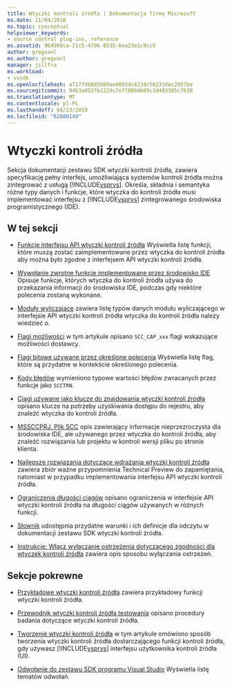 ```yaml
---
title: Wtyczki kontroli źródła | Dokumentacja firmy Microsoft
ms.date: 11/04/2016
ms.topic: conceptual
helpviewer_keywords:
- source control plug-ins, reference
ms.assetid: 964980ca-21c5-4706-8535-6ea23e1c9cc9
author: gregvanl
ms.author: gregvanl
manager: jillfra
ms.workload:
- vssdk
ms.openlocfilehash: a717fdb885669ae4893dc4234c58233dec2957be
ms.sourcegitcommit: 94b3a052fb1229c7e7f8804b09c1d403385c7630
ms.translationtype: MT
ms.contentlocale: pl-PL
ms.lasthandoff: 04/23/2019
ms.locfileid: "62800140"
---
```

# <a name="source-control-plug-ins"></a>Wtyczki kontroli źródła
Sekcja dokumentacji zestawu SDK wtyczki kontroli źródła, zawiera specyfikację pełny interfejs, umożliwiająca systemów kontroli źródła można zintegrować z usługą [!INCLUDE[vsprvs](../code-quality/includes/vsprvs_md.md)]. Określa, składnia i semantyka różne typy danych i funkcje, które wtyczka do kontroli źródła musi implementować interfejsu z [!INCLUDE[vsprvs](../code-quality/includes/vsprvs_md.md)] zintegrowanego środowiska programistycznego (IDE).

## <a name="in-this-section"></a>W tej sekcji
- [Funkcje interfejsu API wtyczki kontroli źródła](../extensibility/source-control-plug-in-api-functions.md) Wyświetla listę funkcji, które muszą zostać zaimplementowane przez wtyczka do kontroli źródła aby można było zgodne z interfejsem API wtyczki kontroli źródła.

- [Wywołanie zwrotne funkcje implementowane przez środowisko IDE](../extensibility/callback-functions-implemented-by-the-ide.md) Opisuje funkcje, których wtyczka do kontroli źródła używa do przekazania informacji do środowiska IDE, podczas gdy niektóre polecenia zostaną wykonane.

- [Moduły wyliczające](../extensibility/enumerators.md) zawiera listę typów danych modułu wyliczającego w interfejsie API wtyczki kontroli źródła wtyczka do kontroli źródła należy wiedzieć o.

- [Flagi możliwości](../extensibility/capability-flags.md) w tym artykule opisano `SCC_CAP_xxx` flagi wskazujące możliwości dostawcy.

- [Flagi bitowe używane przez określone polecenia](../extensibility/bitflags-used-by-specific-commands.md) Wyświetla listę flag, które są przydatne w kontekście określonego polecenia.

- [Kody błędów](../extensibility/error-codes.md) wymieniono typowe wartości błędów zwracanych przez funkcje jako `SCCTRN`.

- [Ciągi używane jako klucze do znajdowania wtyczki kontroli źródła](../extensibility/strings-used-as-keys-for-finding-a-source-control-plug-in.md) opisano klucze na potrzeby uzyskiwania dostępu do rejestru, aby znaleźć wtyczka do kontroli źródła.

- [MSSCCPRJ. Plik SCC](../extensibility/mssccprj-scc-file.md) opis zawierający informacje nieprzezroczysta dla środowiska IDE, ale używanego przez wtyczka do kontroli źródła, aby znaleźć rozwiązania lub projektu w kontroli wersji pliku po stronie klienta.

- [Najlepsze rozwiązania dotyczące wdrażania wtyczki kontroli źródła](../extensibility/best-practices-for-implementing-a-source-control-plug-in.md) zawiera zbiór ważne przypomnienia Technical Preview do zapamiętania, natomiast w przypadku implementowania interfejsu API wtyczki kontroli źródła.

- [Ograniczenia długości ciągów](../extensibility/restrictions-on-string-lengths.md) opisano ograniczenia w interfejsie API wtyczki kontroli źródła na długości ciągów używanych w różnych funkcji.

- [Słownik](../extensibility/source-control-plug-in-glossary.md) udostępnia przydatne warunki i ich definicje dla odczytu w dokumentacji zestawu SDK wtyczki kontroli źródła.

- [Instrukcje: Włącz wyłączanie ostrzeżenia dotyczącego zgodności dla wtyczek kontroli źródła](../extensibility/how-to-turn-off-compatibility-warnings-for-source-control-plug-ins.md) zawiera opis sposobu wyłączania ostrzeżeń.

## <a name="related-sections"></a>Sekcje pokrewne
- [Przykładowe wtyczki kontroli źródła](https://www.microsoft.com/download/details.aspx?id=55984) zawiera przykładowy funkcji wtyczki kontroli źródła.

- [Przewodnik wtyczki kontroli źródła testowania](../extensibility/internals/test-guide-for-source-control-plug-ins.md) opisano procedury badania dotyczące wtyczki kontroli źródła.

- [Tworzenie wtyczki kontroli źródła](../extensibility/internals/creating-a-source-control-plug-in.md) w tym artykule omówiono sposób tworzenia wtyczki kontroli źródła dostarczającego funkcji kontroli źródła, gdy używasz [!INCLUDE[vsprvs](../code-quality/includes/vsprvs_md.md)] interfejsu użytkownika kontroli źródła (UI).

- [Odwołanie do zestawu SDK programu Visual Studio](../extensibility/visual-studio-sdk-reference.md) Wyświetla listę tematów odwołań.